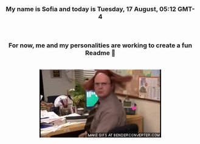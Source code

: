 


<div align="center">
<h3 >My name is Sofia and today is Tuesday, 17 August, 05:12 GMT-4</h3><br>
<h3 >For now, me and my personalities are working to create a fun Readme 👋
</h3><br>
<img src='img/dwight.gif' alt='working...'/>
</div>
